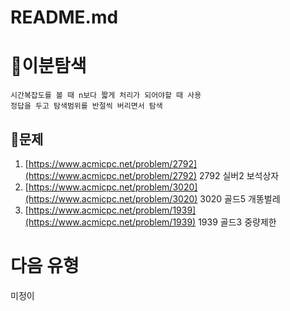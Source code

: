 # README.md

# 👹이분탐색

```
시간복잡도를 볼 때 n보다 짧게 처리가 되어야할 때 사용
정답을 두고 탐색범위를 반절씩 버리면서 탐색
```

## 🙂문제

1. [https://www.acmicpc.net/problem/2792](https://www.acmicpc.net/problem/2792) 2792 실버2 보석상자
2. [https://www.acmicpc.net/problem/3020](https://www.acmicpc.net/problem/3020) 3020 골드5 개똥벌레
3. [https://www.acmicpc.net/problem/1939](https://www.acmicpc.net/problem/1939) 1939 골드3 중량제한
 

# 다음 유형

미정이